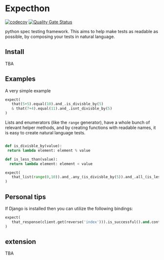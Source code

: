 # Expecthon
[![codecov](https://codecov.io/gh/svadilfare/expecthon/branch/master/graph/badge.svg)](https://codecov.io/gh/svadilfare/expecthon) [![Quality Gate Status](https://sonarcloud.io/api/project_badges/measure?project=svadilfare_expecthon&metric=alert_status)](https://sonarcloud.io/dashboard?id=svadilfare_expecthon)


python spec testing framework. This aims to help make tests as readable as
possible, by composing your tests in natural language.

## Install

TBA

## Examples

A very simple example

```python
expect(
   that(5+5).equal(10).and_.is_divisble_by(5)
   & that(7+4).equal(11).and_.isnt_divisble_by(5)
)
```

Lists and enumerators (like the `range` generator), have a whole bunch of
relevant helper methods, and by creating functions with readable names, it is
easy to create natural language tests.

```python

def is_divisble_by(value):
 return lambda element: element % value

def is_less_than(value):
  return lambda element: element < value

expect(
   that_list(range(0,10)).and_.any_(is_divisble_by(5)).and_.all_(is_less_than(10))
)
```


## Personal tips

If Django is installed then you can utilize the following bindings:

```python
expect(
   that_response(client.get(reverse('index'))).is_successful().and.contains("Hello World")
)
```

## extension

TBA
